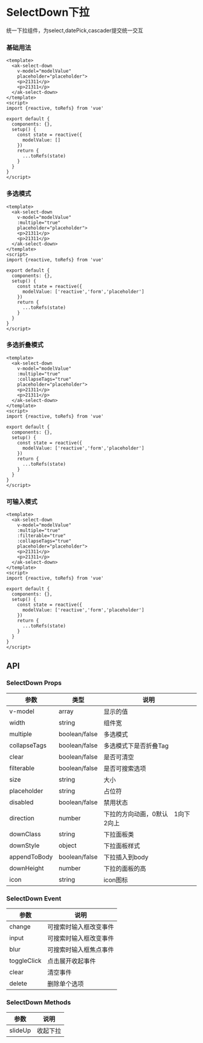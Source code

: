 # SelectDown下拉

统一下拉组件，为select,datePick,cascader提交统一交互

### 基础用法

```vue demo
<template>
  <ak-select-down
    v-model="modelValue"
    placeholder="placeholder">
    <p>21311</p>
    <p>21311</p>
  </ak-select-down>
</template>
<script>
import {reactive, toRefs} from 'vue'

export default {
  components: {},
  setup() {
    const state = reactive({
      modelValue: []
    })
    return {
      ...toRefs(state)
    }
  }
}
</script>

```

### 多选模式

```vue demo
<template>
  <ak-select-down
    v-model="modelValue"
    :multiple="true"
    placeholder="placeholder">
    <p>21311</p>
    <p>21311</p>
  </ak-select-down>
</template>
<script>
import {reactive, toRefs} from 'vue'

export default {
  components: {},
  setup() {
    const state = reactive({
      modelValue: ['reactive','form','placeholder']
    })
    return {
      ...toRefs(state)
    }
  }
}
</script>

```

### 多选折叠模式

```vue demo
<template>
  <ak-select-down
    v-model="modelValue"
    :multiple="true"
    :collapseTags="true"
    placeholder="placeholder">
    <p>21311</p>
    <p>21311</p>
  </ak-select-down>
</template>
<script>
import {reactive, toRefs} from 'vue'

export default {
  components: {},
  setup() {
    const state = reactive({
      modelValue: ['reactive','form','placeholder']
    })
    return {
      ...toRefs(state)
    }
  }
}
</script>

```

### 可输入模式

```vue demo
<template>
  <ak-select-down
    v-model="modelValue"
    :multiple="true"
    :filterable="true"
    :collapseTags="true"
    placeholder="placeholder">
    <p>21311</p>
    <p>21311</p>
  </ak-select-down>
</template>
<script>
import {reactive, toRefs} from 'vue'

export default {
  components: {},
  setup() {
    const state = reactive({
      modelValue: ['reactive','form','placeholder']
    })
    return {
      ...toRefs(state)
    }
  }
}
</script>

```

## API

### SelectDown Props

|参数|类型|说明|
|----------|--------------|--------|
|v-model     | array             |显示的值|
|width       | string            |组件宽|
|multiple    | boolean/false     |多选模式|
|collapseTags| boolean/false     |多选模式下是否折叠Tag|
|clear       | boolean/false     |是否可清空|
|filterable  | boolean/false     |是否可搜索选项|
|size        | string            |大小|
|placeholder | string            |占位符|
|disabled    | boolean/false     |禁用状态|
|direction   | number            |下拉的方向动画，0默认　1向下　2向上|
|downClass   | string            |下拉面板类|
|downStyle   | object            |下拉面板样式|
|appendToBody| boolean/false     |下拉插入到body|
|downHeight  | number            |下拉的面板的高|
|icon        | string            |icon图标|

### SelectDown Event

|参数|说明|
|----------|--------------|
|change       |可搜索时输入框改变事件|
|input        |可搜索时输入框改变事件|
|blur         |可搜索时输入框焦点事件|
|toggleClick  |点击展开收起事件|
|clear        |清空事件|
|delete       |删除单个选项|

### SelectDown Methods

|参数|说明|
|----------|--------------|
|slideUp       |收起下拉|
